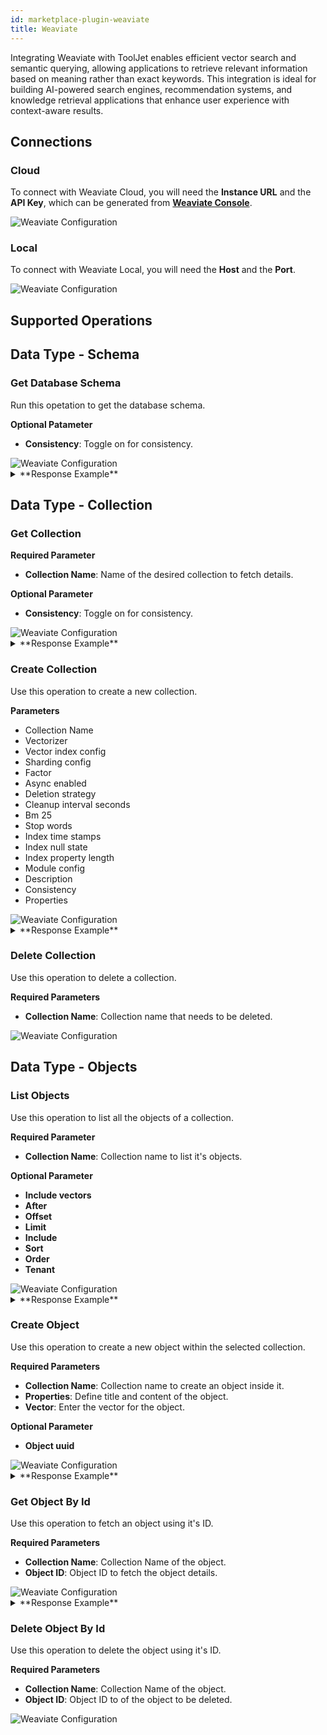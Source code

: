 ```yaml
---
id: marketplace-plugin-weaviate
title: Weaviate
---
```


Integrating Weaviate with ToolJet enables efficient vector search and semantic querying, allowing applications to retrieve relevant information based on meaning rather than exact keywords. This integration is ideal for building AI-powered search engines, recommendation systems, and knowledge retrieval applications that enhance user experience with context-aware results.

## Connections

### Cloud

To connect with Weaviate Cloud, you will need the **Instance URL** and the **API Key**, which can be generated from **[Weaviate Console](https://weaviate.io/developers/wcs/connect)**.

<img className="screenshot-full" src="/img/marketplace/plugins/weaviate/cloud-config.png" alt="Weaviate Configuration" />

### Local

To connect with Weaviate Local, you will need the **Host** and the **Port**.

<img className="screenshot-full" src="/img/marketplace/plugins/weaviate/local-config.png" alt="Weaviate Configuration" />

## Supported Operations

## Data Type - Schema

### Get Database Schema

Run this opetation to get the database schema.

**Optional Patameter**

- **Consistency**: Toggle on for consistency.

<img className="screenshot-full" src="/img/marketplace/plugins/weaviate/db-schema.png" alt="Weaviate Configuration" />

<details>
<summary>**Response Example**</summary>

```json
{
  "classes": [
    {
      "class": "Createcollection",
      "description": "Test collection create",
      "invertedIndexConfig": {
        "bm25": {
          "b": 0.75,
          "k1": 1.2
        },
        "cleanupIntervalSeconds": 300,
        "indexNullState": true,
        "indexPropertyLength": true,
        "indexTimestamps": true,
        "stopwords": {
          "additions": [
            "custom1"
          ],
          "preset": "en",
          "removals": [
            "the"
          ]
        }
      },
      "moduleConfig": {
        "text2vec-contextionary": {
          "vectorizeClassName": true
        }
      },
      "multiTenancyConfig": {
        "autoTenantActivation": false,
        "autoTenantCreation": false,
        "enabled": false
      },
      "properties": [
        {
          "dataType": [
            "text"
          ],
          "description": "Main text field",
          "indexFilterable": true,
          "indexRangeFilters": false,
          "indexSearchable": true,
          "name": "content",
          "tokenization": "word"
        }
      ],
      "replicationConfig": {
        "asyncEnabled": true,
        "deletionStrategy": "NoAutomatedResolution",
        "factor": 1
      },
      "shardingConfig": {
        "virtualPerPhysical": 128,
        "desiredCount": 1,
        "actualCount": 1,
        "desiredVirtualCount": 128,
        "actualVirtualCount": 128,
        "key": "_id",
        "strategy": "hash",
        "function": "murmur3"
      },
      "vectorIndexConfig": {
        "skip": false,
        "cleanupIntervalSeconds": 300,
        "maxConnections": 64,
        "efConstruction": 128,
        "ef": -1,
        "dynamicEfMin": 100,
        "dynamicEfMax": 500,
        "dynamicEfFactor": 8,
        "vectorCacheMaxObjects": 1000000000000,
        "flatSearchCutoff": 40000,
        "distance": "cosine",
        "pq": {
          "enabled": false,
          "bitCompression": false,
          "segments": 0,
          "centroids": 256,
          "trainingLimit": 100000,
          "encoder": {
            "type": "kmeans",
            "distribution": "log-normal"
          }
        },
        "bq": {
          "enabled": false
        },
        "sq": {
          "enabled": false,
          "trainingLimit": 100000,
          "rescoreLimit": 20
        },
        "filterStrategy": "sweeping"
      },
      "vectorIndexType": "hnsw",
      "vectorizer": "none"
    }
  ]
}
```

</details>

## Data Type - Collection

### Get Collection

**Required Parameter**

- **Collection Name**: Name of the desired collection to fetch details.

**Optional Parameter**

- **Consistency**: Toggle on for consistency.

<img className="screenshot-full" src="/img/marketplace/plugins/weaviate/get-collection.png" alt="Weaviate Configuration" />

<details>
<summary>**Response Example**</summary>

```json
{
[
  {
    "dataType":["text"],
    "description":"Main text field",
    "indexFilterable":true,
    "indexRangeFilters":false,
    "indexSearchable":true,
    "name":"content",
    "tokenization":"word"
  }
],
"replicationConfig":{
  "asyncEnabled":true,
  "deletionStrategy":"NoAutomatedResolution",
  "factor":1
},
"shardingConfig":{
  "virtualPerPhysical":128,
  "desiredCount":1,
  "actualCount":1,
  "desiredVirtualCount":128,
  "actualVirtualCount":128,
  "key":"_id",
  "strategy":"hash",
  "function":"murmur3"
},
"vectorIndexConfig":{
  "skip":false,
  "cleanupIntervalSeconds":300,
  "maxConnections":64,
  "efConstruction":128,
  "ef":-1,
  "dynamicEfMin":100,
  "dynamicEfMax":500,
  "dynamicEfFactor":8,
  "vectorCacheMaxObjects":1000000000000,
  "flatSearchCutoff":40000,
  "distance":"cosine",
  "pq":{
    "enabled":false,
    "bitCompression":false,
    "segments":0,
    "centroids":256,
    "trainingLimit":100000,
    "encoder":{
      "type":"kmeans",
      "distribution":"log-normal"
    }
  },
  "bq":{
    "enabled":false
  },
  "sq":{
    "enabled":false,
    "trainingLimit":100000,
    "rescoreLimit":20
  },
  "filterStrategy":"sweeping"
},
"vectorIndexType":"hnsw",
"vectorizer":"none"
}
```

</details>

### Create Collection

Use this operation to create a new collection.

**Parameters**

- Collection Name
- Vectorizer
- Vector index config
- Sharding config
- Factor
- Async enabled
- Deletion strategy
- Cleanup interval seconds
- Bm 25
- Stop words
- Index time stamps
- Index null state
- Index property length
- Module config
- Description
- Consistency
- Properties

<img className="screenshot-full" src="/img/marketplace/plugins/weaviate/create-collection.png" alt="Weaviate Configuration" />

<details>
<summary>**Response Example**</summary>

```json

{
  "class":"Newcollection",
  "description":"Test collection create",
  "invertedIndexConfig":{
    "bm25":{
      "b":0.75,
      "k1":1.2
    },
    "cleanupIntervalSeconds":300,
    "indexNullState":true,
    "indexPropertyLength":true,
    "indexTimestamps":true,
    "stopwords":{
      "additions":[
        "custom1"
      ],
      "preset":"en",
      "removals":[
        "the"
      ]
    }
  },
  "moduleConfig":{
    "text2vec-contextionary":{
      "vectorizeClassName":true
    }
  },
  "multiTenancyConfig":{
    "autoTenantActivation":false,
    "autoTenantCreation":false,
    "enabled":false
  },
  "properties":[
    {
      "dataType":[
        "text"
      ],
      "description":"Main text field",
      "indexFilterable":true,
      "indexRangeFilters":false,
      "indexSearchable":true,
      "name":"content",
      "tokenization":"word"
    }
  ],
  "replicationConfig":{
    "asyncEnabled":true,
    "deletionStrategy":"NoAutomatedResolution",
    "factor":1
  },
  "shardingConfig":{
    "virtualPerPhysical":128,
    "desiredCount":1,
    "actualCount":1,
    "desiredVirtualCount":128,
    "actualVirtualCount":128,
    "key":"_id",
    "strategy":"hash",
    "function":"murmur3"
  },
  "vectorIndexConfig":{
    "skip":false,
    "cleanupIntervalSeconds":300,
    "maxConnections":64,
    "efConstruction":128,
    "ef":-1,
    "dynamicEfMin":100,
    "dynamicEfMax":500,
    "dynamicEfFactor":8,
    "vectorCacheMaxObjects":1000000000000,
    "flatSearchCutoff":40000,
    "distance":"cosine",
    "pq":{
      "enabled":false,
      "bitCompression":false,
      "segments":0,
      "centroids":256,
      "trainingLimit":100000,
      "encoder":{
        "type":"kmeans",
        "distribution":"log-normal"
      }
    },
    "bq":{
      "enabled":false
    },
    "sq":{
      "enabled":false,
      "trainingLimit":100000,
      "rescoreLimit":20
    },
    "filterStrategy":"sweeping"
  },
  "vectorIndexType":"hnsw",
  "vectorizer":"none"
}
```

</details>

### Delete Collection

Use this operation to delete a collection.

**Required Parameters**

- **Collection Name**: Collection name that needs to be deleted.

<img className="screenshot-full" src="/img/marketplace/plugins/weaviate/delete-collection.png" alt="Weaviate Configuration" />

## Data Type - Objects

### List Objects

Use this operation to list all the objects of a collection.

**Required Parameter**

- **Collection Name**: Collection name to list it's objects.

**Optional Parameter**

- **Include vectors**
- **After**
- **Offset**
- **Limit**
- **Include**
- **Sort**
- **Order**
- **Tenant**

<img className="screenshot-full" src="/img/marketplace/plugins/weaviate/list-object.png" alt="Weaviate Configuration" />

<details>
<summary>**Response Example**</summary>

```json
{
    "deprecations":[],
    "objects":[{
        "class":"Testcollection",
        "creationTimeUnix":1739009190787,
        "id":"296f9f17-628a-463a-b273-6ae369a3bb59",
        "lastUpdateTimeUnix":1739009190787,
        "properties":{
            "content":"This is a test document stored in Weaviate.",
            "title":"New Sample Document"
        },
        "vectorWeights":null
    },
    {
        "class":"Testcollection",
        "creationTimeUnix":1738941448311,
        "id":"550e8400-e29b-41d4-a716-446655440000",
        "lastUpdateTimeUnix":1738941448311,
        "properties":{
            "content":"This is a test document stored in Weaviate.",
            "title":"Sample Document"
        },
        "vectorWeights":null
    },
    {
        "class":"Testcollection",
        "creationTimeUnix":1739008896994,
        "id":"98a6628d-f07d-4f56-b64b-1b818201095c",
        "lastUpdateTimeUnix":1739008896994,
        "properties":{
            "content":"This is a test document stored in Weaviate.",
            "title":"Sample Document"
        },
        "vectorWeights":null
    }],
    "totalResults":3
}
```

</details>

### Create Object

Use this operation to create a new object within the selected collection.

**Required Parameters**

- **Collection Name**: Collection name to create an object inside it.
- **Properties**: Define title and content of the object.
- **Vector**: Enter the vector for the object.

**Optional Parameter**

- **Object uuid**

<img className="screenshot-full" src="/img/marketplace/plugins/weaviate/create-object.png" alt="Weaviate Configuration" />

<details>
<summary>**Response Example**</summary>

```json
{
    "class":"Testcollection",
    "creationTimeUnix":1739009190787,
    "id":"296f9f17-628a-463a-b273-6ae369a3bb59",
    "lastUpdateTimeUnix":1739009190787,
    "properties":{
        "content":"This is a test document stored in Weaviate.",
        "title":"New Sample Document"
    },
    "vector":[0.12345,0.12345,.......,0.12345,0.12345]
}
```

</details>

### Get Object By Id

Use this operation to fetch an object using it's ID.

**Required Parameters**

- **Collection Name**: Collection Name of the object.
- **Object ID**: Object ID to fetch the object details.

<img className="screenshot-full" src="/img/marketplace/plugins/weaviate/get-object.png" alt="Weaviate Configuration" />

<details>
<summary>**Response Example**</summary>

```json
{
    "class":"Testcollection",
    "creationTimeUnix":1738941448311,
    "id":"550e8400-e29b-41d4-a716-446655440000",
    "lastUpdateTimeUnix":1738941448311,
    "properties":{
        "content":"This is a test document stored in Weaviate.",
        "title":"Sample Document"
    },
    "vectorWeights":null
}
```

</details>

### Delete Object By Id

Use this operation to delete the object using it's ID.

**Required Parameters**

- **Collection Name**: Collection Name of the object.
- **Object ID**: Object ID to of the object to be deleted.

<img className="screenshot-full" src="/img/marketplace/plugins/weaviate/delete-object.png" alt="Weaviate Configuration" />
